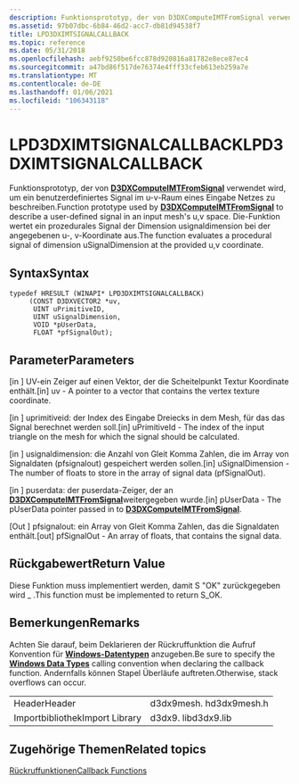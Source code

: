```yaml
---
description: Funktionsprototyp, der von D3DXComputeIMTFromSignal verwendet wird, um ein benutzerdefiniertes Signal im u-v-Raum eines Eingabe Netzes zu beschreiben. Die-Funktion wertet ein prozedurales Signal der Dimension usignaldimension bei der angegebenen u-, v-Koordinate aus.
ms.assetid: 97b07dbc-6b84-46d2-acc7-db81d94538f7
title: LPD3DXIMTSIGNALCALLBACK
ms.topic: reference
ms.date: 05/31/2018
ms.openlocfilehash: aebf9250be6fcc878d920816a81782e8ece87ec4
ms.sourcegitcommit: a47bd86f517de76374e4fff33cfeb613eb259a7e
ms.translationtype: MT
ms.contentlocale: de-DE
ms.lasthandoff: 01/06/2021
ms.locfileid: "106343118"
---
```

# <a name="lpd3dximtsignalcallback"></a><span data-ttu-id="8a0bd-104">LPD3DXIMTSIGNALCALLBACK</span><span class="sxs-lookup"><span data-stu-id="8a0bd-104">LPD3DXIMTSIGNALCALLBACK</span></span>

<span data-ttu-id="8a0bd-105">Funktionsprototyp, der von [**D3DXComputeIMTFromSignal**](d3dxcomputeimtfromsignal.md) verwendet wird, um ein benutzerdefiniertes Signal im u-v-Raum eines Eingabe Netzes zu beschreiben.</span><span class="sxs-lookup"><span data-stu-id="8a0bd-105">Function prototype used by [**D3DXComputeIMTFromSignal**](d3dxcomputeimtfromsignal.md) to describe a user-defined signal in an input mesh's u,v space.</span></span> <span data-ttu-id="8a0bd-106">Die-Funktion wertet ein prozedurales Signal der Dimension usignaldimension bei der angegebenen u-, v-Koordinate aus.</span><span class="sxs-lookup"><span data-stu-id="8a0bd-106">The function evaluates a procedural signal of dimension uSignalDimension at the provided u,v coordinate.</span></span>

## <a name="syntax"></a><span data-ttu-id="8a0bd-107">Syntax</span><span class="sxs-lookup"><span data-stu-id="8a0bd-107">Syntax</span></span>


```
typedef HRESULT (WINAPI* LPD3DXIMTSIGNALCALLBACK)
     (CONST D3DXVECTOR2 *uv,
      UINT uPrimitiveID,
      UINT uSignalDimension,
      VOID *pUserData,
      FLOAT *pfSignalOut);
```



## <a name="parameters"></a><span data-ttu-id="8a0bd-108">Parameter</span><span class="sxs-lookup"><span data-stu-id="8a0bd-108">Parameters</span></span>

<span data-ttu-id="8a0bd-109">\[in \] UV-ein Zeiger auf einen Vektor, der die Scheitelpunkt Textur Koordinate enthält.</span><span class="sxs-lookup"><span data-stu-id="8a0bd-109">\[in\] uv - A pointer to a vector that contains the vertex texture coordinate.</span></span>

<span data-ttu-id="8a0bd-110">\[in \] uprimitiveid: der Index des Eingabe Dreiecks in dem Mesh, für das das Signal berechnet werden soll.</span><span class="sxs-lookup"><span data-stu-id="8a0bd-110">\[in\] uPrimitiveId - The index of the input triangle on the mesh for which the signal should be calculated.</span></span>

<span data-ttu-id="8a0bd-111">\[in \] usignaldimension: die Anzahl von Gleit Komma Zahlen, die im Array von Signaldaten (pfsignalout) gespeichert werden sollen.</span><span class="sxs-lookup"><span data-stu-id="8a0bd-111">\[in\] uSignalDimension - The number of floats to store in the array of signal data (pfSignalOut).</span></span>

<span data-ttu-id="8a0bd-112">\[in \] puserdata: der puserdata-Zeiger, der an [**D3DXComputeIMTFromSignal**](d3dxcomputeimtfromsignal.md)weitergegeben wurde.</span><span class="sxs-lookup"><span data-stu-id="8a0bd-112">\[in\] pUserData - The pUserData pointer passed in to [**D3DXComputeIMTFromSignal**](d3dxcomputeimtfromsignal.md).</span></span>

<span data-ttu-id="8a0bd-113">\[Out \] pfsignalout: ein Array von Gleit Komma Zahlen, das die Signaldaten enthält.</span><span class="sxs-lookup"><span data-stu-id="8a0bd-113">\[out\] pfSignalOut - An array of floats, that contains the signal data.</span></span>

## <a name="return-value"></a><span data-ttu-id="8a0bd-114">Rückgabewert</span><span class="sxs-lookup"><span data-stu-id="8a0bd-114">Return Value</span></span>

<span data-ttu-id="8a0bd-115">Diese Funktion muss implementiert werden, damit S "OK" zurückgegeben wird \_ .</span><span class="sxs-lookup"><span data-stu-id="8a0bd-115">This function must be implemented to return S\_OK.</span></span>

## <a name="remarks"></a><span data-ttu-id="8a0bd-116">Bemerkungen</span><span class="sxs-lookup"><span data-stu-id="8a0bd-116">Remarks</span></span>

<span data-ttu-id="8a0bd-117">Achten Sie darauf, beim Deklarieren der Rückruffunktion die Aufruf Konvention für [**Windows-Datentypen**](../winprog/windows-data-types.md) anzugeben.</span><span class="sxs-lookup"><span data-stu-id="8a0bd-117">Be sure to specify the [**Windows Data Types**](../winprog/windows-data-types.md) calling convention when declaring the callback function.</span></span> <span data-ttu-id="8a0bd-118">Andernfalls können Stapel Überläufe auftreten.</span><span class="sxs-lookup"><span data-stu-id="8a0bd-118">Otherwise, stack overflows can occur.</span></span>



|                |             |
|----------------|-------------|
| <span data-ttu-id="8a0bd-119">Header</span><span class="sxs-lookup"><span data-stu-id="8a0bd-119">Header</span></span>         | <span data-ttu-id="8a0bd-120">d3dx9mesh. h</span><span class="sxs-lookup"><span data-stu-id="8a0bd-120">d3dx9mesh.h</span></span> |
| <span data-ttu-id="8a0bd-121">Importbibliothek</span><span class="sxs-lookup"><span data-stu-id="8a0bd-121">Import Library</span></span> | <span data-ttu-id="8a0bd-122">d3dx9. lib</span><span class="sxs-lookup"><span data-stu-id="8a0bd-122">d3dx9.lib</span></span>   |



 

## <a name="related-topics"></a><span data-ttu-id="8a0bd-123">Zugehörige Themen</span><span class="sxs-lookup"><span data-stu-id="8a0bd-123">Related topics</span></span>

<dl> <dt>

[<span data-ttu-id="8a0bd-124">Rückruffunktionen</span><span class="sxs-lookup"><span data-stu-id="8a0bd-124">Callback Functions</span></span>](dx9-graphics-reference-d3dx-callback-functions.md)
</dt> </dl>

 

 

